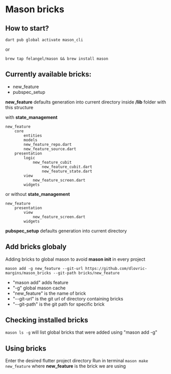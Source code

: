 # Mason bricks

## How to start?
```
dart pub global activate mason_cli
```
or
```
brew tap felangel/mason && brew install mason
```




## Currently available bricks:
- new_feature
- pubspec_setup

**new_feature** defaults generation into current directory inside **/lib** folder with this structure

with **state_management**
```
new_feature
    core
        entities
        models
        new_feature_repo.dart
        new_feature_source.dart
    presentation
        logic
            new_feature_cubit
                new_feature_cubit.dart
                new_feature_state.dart
        view
            new_feature_screen.dart
        widgets
```
or without **state_management**
```
new_feature
    presentation
        view
            new_feature_screen.dart
        widgets
```

**pubspec_setup** defaults generation into current directory




## Add bricks globaly
Adding bricks to global mason to avoid **mason init** in every project
```
mason add -g new_feature --git-url https://github.com/dlovric-margins/mason_bricks --git-path bricks/new_feature
```
- "mason add" adds feature
- "-g" global mason cache
- "new_feature" is the name of brick
- "--git-url" is the git url of directory containing bricks
- "--git-path" is the git path for specific brick




## Checking installed bricks
```mason ls -g``` will list global bricks that were added using "mason add -g"




## Using bricks
Enter the desired flutter project directory
Run in terminal ``mason make new_feature`` where **new_feature** is the brick we are using
